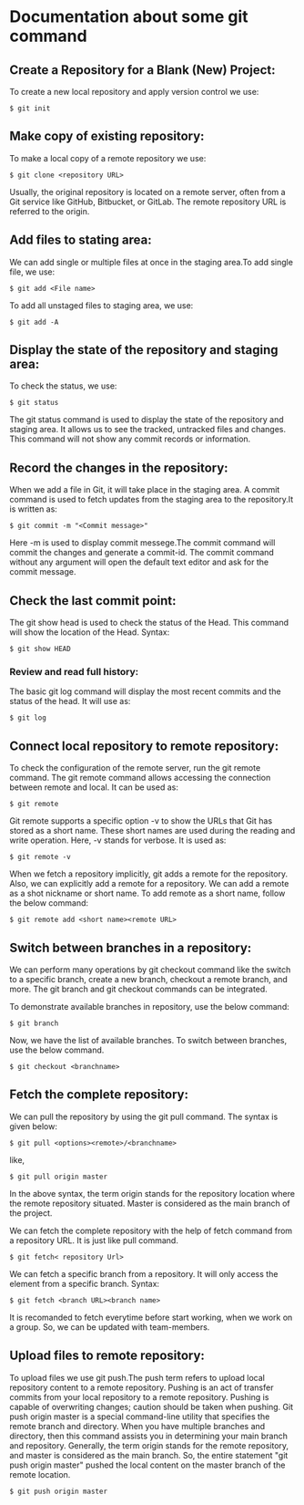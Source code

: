 # Documentation about some git command

## Create a Repository for a Blank (New) Project:

To create a new local repository and apply version control we use: 
```
$ git init
```

## Make copy of existing repository: 
To make a local copy of a remote repository we use: 
```
$ git clone <repository URL>  
```
Usually, the original repository is located on a remote server, often from a Git service like GitHub, Bitbucket, or GitLab. The remote repository URL is referred to the origin.

## Add files to stating area: 
We can add single or multiple files at once in the staging area.To add single file, we use: 
```
$ git add <File name>
```
To add all unstaged files to staging area, we use:
```
$ git add -A
```
## Display the state of the repository and staging area:
 To check the status, we use: 
 ```
 $ git status  
 ```
 The git status command is used to display the state of the repository and staging area. It allows us to see the tracked, untracked files and changes. This command will not show any commit records or information.
 ## Record the changes in the repository:
 When we add a file in Git, it will take place in the staging area. A commit command is used to fetch updates from the staging area to the repository.It is written as: 
 ```
 $ git commit -m "<Commit message>"
 ```
 Here -m is used to display commit messege.The commit command will commit the changes and generate a commit-id. The commit command without any argument will open the default text editor and ask for the commit message. 

 ## Check the last commit point: 
 The git show head is used to check the status of the Head. This command will show the location of the Head. Syntax:

```
$ git show HEAD  
```
### Review and read full history:
The basic git log command will display the most recent commits and the status of the head. It will use as:
```
$ git log  
```
## Connect local repository to remote repository: 
To check the configuration of the remote server, run the git remote command. The git remote command allows accessing the connection between remote and local. It can be used as:
```
$ git remote  
```
Git remote supports a specific option -v to show the URLs that Git has stored as a short name. These short names are used during the reading and write operation. Here, -v stands for verbose. It is used as:
```
$ git remote -v  
```
When we fetch a repository implicitly, git adds a remote for the repository. Also, we can explicitly add a remote for a repository. We can add a remote as a shot nickname or short name. To add remote as a short name, follow the below command:
```
$ git remote add <short name><remote URL>  
```
##  Switch between branches in a repository: 
We can perform many operations by git checkout command like the switch to a specific branch, create a new branch, checkout a remote branch, and more. The git branch and git checkout commands can be integrated.

To demonstrate available branches in repository, use the below command:
```
$ git branch  
```
Now, we have the list of available branches. To switch between branches, use the below command.
```
$ git checkout <branchname>  
```
##  Fetch the complete repository: 
We can pull the repository by using the git pull command. The syntax is given below:
```
$ git pull <options><remote>/<branchname>  
```
like,
```
$ git pull origin master  
```
In the above syntax, the term origin stands for the repository location where the remote repository situated. Master is considered as the main branch of the project.

We can fetch the complete repository with the help of fetch command from a repository URL. It is just like pull command.
```
$ git fetch< repository Url>  
```
We can fetch a specific branch from a repository. It will only access the element from a specific branch. Syntax:
```
$ git fetch <branch URL><branch name>  
```
It is recomanded to fetch everytime before start working, when we work on a group. So, we can be updated with team-members.
## Upload files to remote repository:
To upload files we use git push.The push term refers to upload local repository content to a remote repository. Pushing is an act of transfer commits from your local repository to a remote repository. Pushing is capable of overwriting changes; caution should be taken when pushing.
Git push origin master is a special command-line utility that specifies the remote branch and directory. When you have multiple branches and directory, then this command assists you in determining your main branch and repository.
Generally, the term origin stands for the remote repository, and master is considered as the main branch. So, the entire statement "git push origin master" pushed the local content on the master branch of the remote location.
```
$ git push origin master  
```
